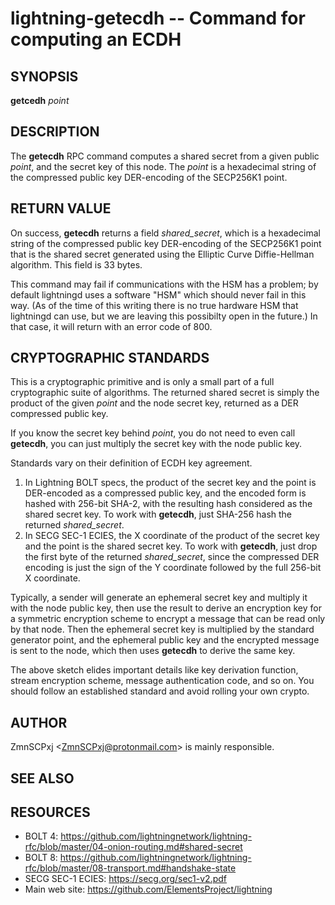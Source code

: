 lightning-getecdh -- Command for computing an ECDH
==================================================

SYNOPSIS
--------

**getcedh** *point*

DESCRIPTION
-----------

The **getecdh** RPC command computes a shared secret from a
given public *point*, and the secret key of this node.
The *point* is a hexadecimal string of the compressed public
key DER-encoding of the SECP256K1 point.

RETURN VALUE
------------

On success, **getecdh** returns a field *shared\_secret*,
which is a hexadecimal string of the compressed public key
DER-encoding of the SECP256K1 point that is the shared secret
generated using the Elliptic Curve Diffie-Hellman algorithm.
This field is 33 bytes.

This command may fail if communications with the HSM has a
problem;
by default lightningd uses a software "HSM" which should
never fail in this way.
(As of the time of this writing there is no true hardware
HSM that lightningd can use, but we are leaving this
possibilty open in the future.)
In that case, it will return with an error code of 800.

CRYPTOGRAPHIC STANDARDS
-----------------------

This is a cryptographic primitive and is only a small part of a
full cryptographic suite of algorithms.
The returned shared secret is simply the product of the given
*point* and the node secret key, returned as a DER compressed
public key.

If you know the secret key behind *point*, you do not need to
even call **getecdh**, you can just multiply the secret key with
the node public key.

Standards vary on their definition of ECDH key agreement.

1. In Lightning BOLT specs, the product of the secret key and
   the point is DER-encoded as a compressed public key, and the
   encoded form is hashed with 256-bit SHA-2, with the resulting
   hash considered as the shared secret key.
   To work with **getecdh**, just SHA-256 hash the returned
   *shared\_secret*.
2. In SECG SEC-1 ECIES, the X coordinate of the product of
   the secret key and the point is the shared secret key.
   To work with **getecdh**, just drop the first byte of
   the returned *shared\_secret*, since the compressed DER
   encoding is just the sign of the Y coordinate followed by
   the full 256-bit X coordinate.

Typically, a sender will generate an ephemeral secret key
and multiply it with the node public key,
then use the result to derive an encryption key
for a symmetric encryption scheme
to encrypt a message that can be read only by that node.
Then the ephemeral secret key is multiplied
by the standard generator point,
and the ephemeral public key and the encrypted message is
sent to the node,
which then uses **getecdh** to derive the same key.

The above sketch elides important details like
key derivation function, stream encryption scheme,
message authentication code, and so on.
You should follow an established standard and avoid
rolling your own crypto.

AUTHOR
------

ZmnSCPxj <<ZmnSCPxj@protonmail.com>> is mainly responsible.

SEE ALSO
--------

RESOURCES
---------

* BOLT 4: <https://github.com/lightningnetwork/lightning-rfc/blob/master/04-onion-routing.md#shared-secret>
* BOLT 8: <https://github.com/lightningnetwork/lightning-rfc/blob/master/08-transport.md#handshake-state>
* SECG SEC-1 ECIES: <https://secg.org/sec1-v2.pdf>
* Main web site: <https://github.com/ElementsProject/lightning>


